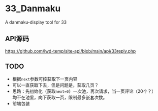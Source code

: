 # 33_Danmaku
 A danmaku-display tool for 33

## API源码
https://github.com/lwd-temp/site-api/blob/main/api/33reply.php

## TODO
* 根据`next`参数可控获取下一页内容
* 可以一直获取下去，但是问题是，获取几页？
* 思路：先初始化（获取`next=0`）一次池，再次请求，当一页评论（20个？）均不在池里，向下获取一页，限制最多嵌套次数。
* 前端包装
